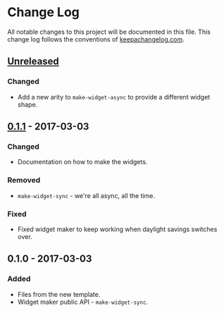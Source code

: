 # Change Log
All notable changes to this project will be documented in this file. This change log follows the conventions of [keepachangelog.com](http://keepachangelog.com/).

## [Unreleased]
### Changed
- Add a new arity to `make-widget-async` to provide a different widget shape.

## [0.1.1] - 2017-03-03
### Changed
- Documentation on how to make the widgets.

### Removed
- `make-widget-sync` - we're all async, all the time.

### Fixed
- Fixed widget maker to keep working when daylight savings switches over.

## 0.1.0 - 2017-03-03
### Added
- Files from the new template.
- Widget maker public API - `make-widget-sync`.

[Unreleased]: https://github.com/your-name/photon/compare/0.1.1...HEAD
[0.1.1]: https://github.com/your-name/photon/compare/0.1.0...0.1.1
